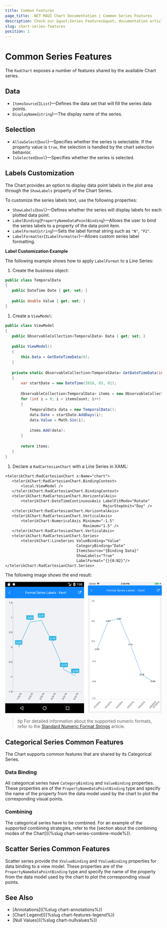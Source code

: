 ```yaml
---
title: Common Features
page_title: .NET MAUI Chart Documentation | Common Series Features
description: Check our &quot;Series Features&quot; documentation article for Telerik Chart for .NET MAUI.
slug: chart-series-features
position: 1
---
```


# Common Series Features

The `RadChart` exposes a number of features shared by the available Chart series.

## Data

* `ItemsSource`(`IList`)&mdash;Defines the data set that will fill the series data points.
* `DisplayName`(`string`)&mdash;The display name of the series.

## Selection

* `AllowSelect`(`bool`)&mdash;Specifies whether the series is selectable. If the property value is `true`, the selection is handled by the chart selection behavior.  
* `IsSelected`(`bool`)&mdash;Specifies whether the series is selected.

## Labels Customization

The Chart provides an option to display data point labels in the plot area through the `ShowLabels` property of the Chart Series.

To customize the series labels text, use the following properties:

* `ShowLabels`(`bool`)&mdash;Defines whether the series will display labels for each plotted data point.
* `LabelBinding`(`PropertyNameDataPointBinding`)&mdash;Allows the user to bind the series labels to a property of the data point item.
* `LabelFormat`(`string`)&mdash;Sets the label format string such as `"N"`, `"P2"`.
* `LabelFormatter`(`ILabelFormatter`)&mdash;Allows custom series label formatting.

**Label Customization Example**

The following example shows how to apply `LabelFormat` to a Line Series:

1. Create the business object:

 ```C#
public class TemporalData
{
    public DateTime Date { get; set; }

    public double Value { get; set; }
}
 ```

1. Create a `ViewModel`:

 ```C#
public class ViewModel
{
    public ObservableCollection<TemporalData> Data { get; set; }

    public ViewModel()
    {
        this.Data = GetDateTimeData(6);
    }

    private static ObservableCollection<TemporalData> GetDateTimeData(int itemsCount)
    {
        var startDate = new DateTime(2018, 03, 01);

        ObservableCollection<TemporalData> items = new ObservableCollection<TemporalData>();
        for (int i = 0; i < itemsCount; i++)
        {
            TemporalData data = new TemporalData();
            data.Date = startDate.AddDays(i);
            data.Value = Math.Sin(i);

            items.Add(data);
        }

        return items;
    }
}
 ```

1. Declare a `RadCartesianChart` with a Line Series in XAML:

 ```XAML
<telerikChart:RadCartesianChart x:Name="chart">
    <telerikChart:RadCartesianChart.BindingContext>
        <local:ViewModel />
    </telerikChart:RadCartesianChart.BindingContext>
    <telerikChart:RadCartesianChart.HorizontalAxis>
        <telerikChart:DateTimeContinuousAxis LabelFitMode="Rotate"
                                             MajorStepUnit="Day" />
    </telerikChart:RadCartesianChart.HorizontalAxis>
    <telerikChart:RadCartesianChart.VerticalAxis>
        <telerikChart:NumericalAxis Minimum="-1.5"
                                    Maximum="1.5" />
    </telerikChart:RadCartesianChart.VerticalAxis>
    <telerikChart:RadCartesianChart.Series>            
        <telerikChart:LineSeries ValueBinding="Value"
                                 CategoryBinding="Date"
                                 ItemsSource="{Binding Data}"
                                 ShowLabels="True"
                                 LabelFormat="{}{0:N2}"/>
</telerikChart:RadCartesianChart.Series>
 ```

The following image shows the end result:

![Series Labels](images/chart-series-labels.png)

>tip For detailed information about the supported numeric formats, refer to the [Standard Numeric Format Strings](https://docs.microsoft.com/en-us/dotnet/standard/base-types/standard-numeric-format-strings) article.

## Categorical Series Common Features

The Chart supports common features that are shared by its Categorical Series.  

### Data Binding

All categorical series have `CategoryBinding` and `ValueBinding` properties. These properties are of the `PropertyNameDataPointBinding` type and specify the name of the property from the data model used by the chart to plot the corresponding visual points.

### Combining

The categorical series have to be combined. For an example of the supported combining strategies, refer to the [section about the combining modes of the Chart]({%slug chart-series-combine-mode%}).

## Scatter Series Common Features

Scatter series provide the `XValueBinding` and `YValueBinding` properties for data binding to a view model. These properties are of the `PropertyNameDataPointBinding` type and specify the name of the property from the data model used by the chart to plot the corresponding visual points.

## See Also

- [Annotations]({%slug chart-annotations%})
- [Chart Legend]({%slug chart-features-legend%})
- [Null Values]({%slug chart-nullvalues%})
